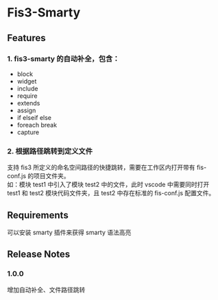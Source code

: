# Fis3-Smarty

## Features

### 1. fis3-smarty 的自动补全，包含：

-   block
-   widget
-   include
-   require
-   extends
-   assign
-   if elseif else
-   foreach break
-   capture

### 2. 根据路径跳转到定义文件

支持 fis3 所定义的命名空间路径的快捷跳转，需要在工作区内打开带有 fis-conf.js 的项目文件夹。\
如：模块 test1 中引入了模块 test2 中的文件，此时 vscode 中需要同时打开 test1 和 test2 模块代码文件夹，且 test2 中存在标准的 fis-conf.js 配置文件。

## Requirements

可以安装 smarty 插件来获得 smarty 语法高亮

## Release Notes

### 1.0.0

增加自动补全、文件路径跳转
